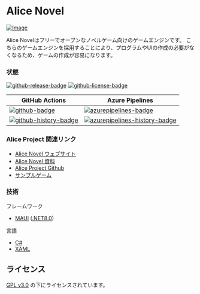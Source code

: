 # Alice Novel
[![Image](image.png)](https://alicenovel.web.app)

Alice Novelはフリーでオープンなノベルゲーム向けのゲームエンジンです。 こちらのゲームエンジンを採用することにより、プログラムやUIの作成の必要がなくなるため、ゲームの作成が容易になります。

### 状態
<!-- badges -->
[![github-release-badge]][github-release]
[![github-license-badge]][github-license]
<!-- badges -->

<!-- history badges -->
| GitHub Actions  | Azure Pipelines |
| --------------- | --------------- |
| [![github-badge]][github] | [![azurepipelines-badge]][azurepipelines] |
| [![github-history-badge]][github] | [![azurepipelines-history-badge]][azurepipelines-history] |
<!-- history badges -->

[github-release]: https://github.com/Lemon73-Computing/Alice_Novel/releases/latest
[github-release-badge]: https://img.shields.io/github/release/Lemon73-Computing/Alice_Novel.svg?logo=github&style=flat "最新リリース"
[github-license]: https://github.com/Lemon73-Computing/Alice_Novel/blob/master/LICENSE
[github-license-badge]: https://img.shields.io/github/license/Lemon73-Computing/Alice_Novel.svg?style=flat "ライセンス"
[azurepipelines]: https://dev.azure.com/lemon73/Alice_Novel/_build/latest?definitionId=1&branchName=master
[azurepipelines-badge]: https://img.shields.io/azure-devops/build/lemon73/Alice_Novel/1.svg?color=98C6FF&label=azure%20pipelines&logo=azuredevops&logoColor=98C6FF&style=flat "Azure Pipelines の状態"
[azurepipelines-history]: https://dev.azure.com/lemon73/Alice_Novel/_build?definitionId=1&branchName=master
[azurepipelines-history-badge]: https://buildstats.info/azurepipelines/chart/lemon73/Alice_Novel/1?includeBuildsFromPullRequest=false "Azure Pipelines の歴史"
[github]: https://github.com/Lemon73-Computing/Alice_Novel/actions/workflows/dotnet-maui.yml
[github-badge]: https://img.shields.io/github/actions/workflow/status/Lemon73-Computing/Alice_Novel/dotnet-maui.yml?label=github&logo=github&color=b845fc&logoColor=b845fc&style=flat "GitHub Actions の状態"
[github-history-badge]: https://buildstats.info/github/chart/Lemon73-Computing/Alice_Novel?includeBuildsFromPullRequest=false "GitHub Actions の歴史"

### Alice Project 関連リンク
- [Alice Novel ウェブサイト](https://alicenovel.web.app "Alice Novel で世界をより楽しく")
- [Alice Novel 資料](https://alicenovel.web.app/docs)
- [Alice Project Github](https://github.com/alicenovel/)
- [サンプルゲーム](https://github.com/AliceNovel/Alice-Novel_Sample-Games)

### 技術
フレームワーク
- [MAUI] ([.NET8.0])

言語
- [C#]
- [XAML]

[MAUI]: https://dot.net/maui ".NET MAUI"
[.NET8.0]: https://dot.net ".NET"
[C#]: https://learn.microsoft.com/ja-jp/dotnet/csharp/ "C# ドキュメント"
[xaml]: https://learn.microsoft.com/ja-jp/dotnet/maui/xaml/ ".NET MAUI XAML ドキュメント"

## ライセンス
[GPL v3.0](./LICENSE.txt) の下にライセンスされています。
